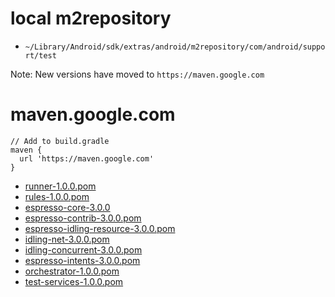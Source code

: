 # local m2repository

- `~/Library/Android/sdk/extras/android/m2repository/com/android/support/test`

Note: New versions have moved to `https://maven.google.com`

# maven.google.com

```
// Add to build.gradle
maven {
  url 'https://maven.google.com'
}
```

- [runner-1.0.0.pom](https://maven.google.com/com/android/support/test/runner/1.0.0/runner-1.0.0.pom)
- [rules-1.0.0.pom](https://maven.google.com/com/android/support/test/rules/1.0.0/rules-1.0.0.pom)
- [espresso-core-3.0.0](https://maven.google.com/com/android/support/test/espresso/espresso-core/3.0.0/espresso-core-3.0.0.pom)
- [espresso-contrib-3.0.0.pom](https://maven.google.com/com/android/support/test/espresso/espresso-contrib/3.0.0/espresso-contrib-3.0.0.pom)
- [espresso-idling-resource-3.0.0.pom](https://maven.google.com/com/android/support/test/espresso/espresso-idling-resource/3.0.0/espresso-idling-resource-3.0.0.pom)
- [idling-net-3.0.0.pom](https://maven.google.com/com/android/support/test/espresso/idling/idling-net/3.0.0/idling-net-3.0.0.pom)
- [idling-concurrent-3.0.0.pom](https://maven.google.com/com/android/support/test/espresso/idling/idling-concurrent/3.0.0/idling-concurrent-3.0.0.pom)
- [espresso-intents-3.0.0.pom](https://maven.google.com/com/android/support/test/espresso/espresso-intents/3.0.0/espresso-intents-3.0.0.pom)
- [orchestrator-1.0.0.pom](https://maven.google.com/com/android/support/test/orchestrator/1.0.0/orchestrator-1.0.0.pom)
- [test-services-1.0.0.pom](https://maven.google.com/com/android/support/test/services/test-services/1.0.0/test-services-1.0.0.pom)
